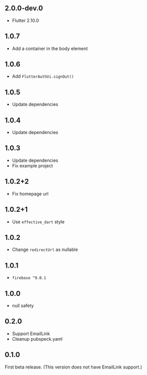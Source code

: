 ## 2.0.0-dev.0

- Flutter 2.10.0

## 1.0.7

- Add a container in the body element

## 1.0.6

- Add `FlutterAuthUi.signOut()`

## 1.0.5

- Update dependencies

## 1.0.4

- Update dependencies

## 1.0.3

- Update dependencies
- Fix example project

## 1.0.2+2

- Fix homepage url

## 1.0.2+1

- Use `effective_dart` style

## 1.0.2

- Change `redirectUrl` as nullable

## 1.0.1

- `firebase ^9.0.1`

## 1.0.0

- null safety

## 0.2.0

- Support EmailLink
- Cleanup pubspeck.yaml

## 0.1.0

First beta release.
(This version does not have EmailLink support.)
